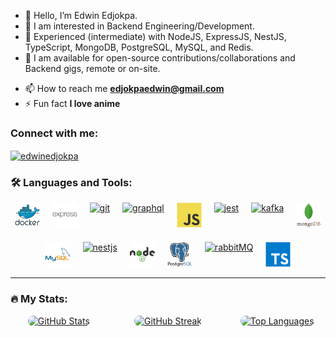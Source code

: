 * 👋 Hello, I’m Edwin Edjokpa.  
* 👀 I am interested in Backend Engineering/Development.  
* 🌱 Experienced (intermediate) with NodeJS, ExpressJS, NestJS, TypeScript, MongoDB, PostgreSQL, MySQL, and Redis.  
* 👯 I am available for open-source contributions/collaborations and Backend gigs, remote or on-site.  
- 📫 How to reach me **edjokpaedwin@gmail.com**  
- ⚡ Fun fact **I love anime**

<h3 align="left">Connect with me:</h3>
<p align="left">
  <a href="https://linkedin.com/in/edwinedjokpa" target="blank">
    <img align="center" src="https://raw.githubusercontent.com/rahuldkjain/github-profile-readme-generator/master/src/images/icons/Social/linked-in-alt.svg" alt="edwinedjokpa" height="30" width="40" />
  </a>
</p>

### :hammer_and_wrench: Languages and Tools:
<div style="display: flex; flex-wrap: wrap; justify-content: center; gap: 20px;">
  <!-- Docker -->
  <a href="https://www.docker.com/" target="_blank" rel="noreferrer">
    <img src="https://raw.githubusercontent.com/devicons/devicon/master/icons/docker/docker-original-wordmark.svg" alt="docker" width="40" height="40" />
  </a>
  <!-- Express -->
  <a href="https://expressjs.com" target="_blank" rel="noreferrer">
    <img src="https://raw.githubusercontent.com/devicons/devicon/master/icons/express/express-original-wordmark.svg" alt="express" width="40" height="40" />
  </a>
  <!-- Git -->
  <a href="https://git-scm.com/" target="_blank" rel="noreferrer">
    <img src="https://www.vectorlogo.zone/logos/git-scm/git-scm-icon.svg" alt="git" width="40" height="40" />
  </a>
  <!-- GraphQL -->
  <a href="https://graphql.org" target="_blank" rel="noreferrer">
    <img src="https://www.vectorlogo.zone/logos/graphql/graphql-icon.svg" alt="graphql" width="40" height="40" />
  </a>
  <!-- JavaScript -->
  <a href="https://developer.mozilla.org/en-US/docs/Web/JavaScript" target="_blank" rel="noreferrer">
    <img src="https://raw.githubusercontent.com/devicons/devicon/master/icons/javascript/javascript-original.svg" alt="javascript" width="40" height="40" />
  </a>
  <!-- Jest -->
  <a href="https://jestjs.io" target="_blank" rel="noreferrer">
    <img src="https://www.vectorlogo.zone/logos/jestjsio/jestjsio-icon.svg" alt="jest" width="40" height="40" />
  </a>
  <!-- Kafka -->
  <a href="https://kafka.apache.org/" target="_blank" rel="noreferrer">
    <img src="https://www.vectorlogo.zone/logos/apache_kafka/apache_kafka-icon.svg" alt="kafka" width="40" height="40" />
  </a>
  <!-- MongoDB -->
  <a href="https://www.mongodb.com/" target="_blank" rel="noreferrer">
    <img src="https://raw.githubusercontent.com/devicons/devicon/master/icons/mongodb/mongodb-original-wordmark.svg" alt="mongodb" width="40" height="40" />
  </a>
  <!-- MySQL -->
  <a href="https://www.mysql.com/" target="_blank" rel="noreferrer">
    <img src="https://raw.githubusercontent.com/devicons/devicon/master/icons/mysql/mysql-original-wordmark.svg" alt="mysql" width="40" height="40" />
  </a>
  <!-- NestJS -->
  <a href="https://nestjs.com/" target="_blank" rel="noreferrer">
    <img src="https://nestjs.com/logo-small-gradient.d792062c.svg" alt="nestjs" width="40" height="40" />
  </a>
  <!-- NodeJS -->
  <a href="https://nodejs.org" target="_blank" rel="noreferrer">
    <img src="https://raw.githubusercontent.com/devicons/devicon/master/icons/nodejs/nodejs-original-wordmark.svg" alt="nodejs" width="40" height="40" />
  </a>
  <!-- PostgreSQL -->
  <a href="https://www.postgresql.org" target="_blank" rel="noreferrer">
    <img src="https://raw.githubusercontent.com/devicons/devicon/master/icons/postgresql/postgresql-original-wordmark.svg" alt="postgresql" width="40" height="40" />
  </a>
  <!-- RabbitMQ -->
  <a href="https://www.rabbitmq.com" target="_blank" rel="noreferrer">
    <img src="https://www.vectorlogo.zone/logos/rabbitmq/rabbitmq-icon.svg" alt="rabbitMQ" width="40" height="40" />
  </a>
  <!-- TypeScript -->
  <a href="https://www.typescriptlang.org/" target="_blank" rel="noreferrer">
    <img src="https://raw.githubusercontent.com/devicons/devicon/master/icons/typescript/typescript-original.svg" alt="typescript" width="40" height="40" />
  </a>
</div>

---

### :fire: My Stats:
<div style="display: flex; justify-content: center; gap: 20px; flex-wrap: wrap;">
  <!-- GitHub Stats -->
  <div style="flex: 1; display: flex; justify-content: center; align-items: center; max-width: 500px;">
    <a href="https://github-readme-stats.vercel.app/api?username=edwinedjokpa&show_icons=true&theme=dark&hide_border=true">
      <img src="https://github-readme-stats.vercel.app/api?username=edwinedjokpa&show_icons=true&theme=dark&hide_border=true" alt="GitHub Stats" style="width: 100%; height: auto; object-fit: cover; border-radius: 10px;" />
    </a>
  </div>

  <!-- GitHub Streak -->
  <div style="flex: 1; display: flex; justify-content: center; align-items: center; max-width: 500px;">
    <a href="https://git.io/streak-stats">
      <img src="https://streak-stats.demolab.com?user=edwinedjokpa&theme=dark&hide_border=true" alt="GitHub Streak" style="width: 100%; height: auto; object-fit: cover; border-radius: 10px;" />
    </a>
  </div>

  <!-- Top Languages -->
  <div style="flex: 1; display: flex; justify-content: center; align-items: center; max-width: 500px;">
    <a href="https://github.com/anuraghazra/github-readme-stats">
      <img src="https://github-readme-stats.vercel.app/api/top-langs/?username=edwinedjokpa&layout=compact&theme=dark&hide_border=true" alt="Top Languages" style="width: 100%; height: auto; object-fit: cover; border-radius: 10px;" />
    </a>
  </div>
</div>
